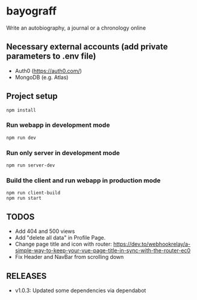 # bayograff

Write an autobiography, a journal or a chronology online

## Necessary external accounts (add private parameters to .env file)

-   Auth0 (https://auth0.com/)
-   MongoDB (e.g. Atlas)

## Project setup

```
npm install
```

### Run webapp in development mode

```
npm run dev
```

### Run only server in development mode

```
npm run server-dev
```

### Build the client and run webapp in production mode

```
npm run client-build
npm run start
```

## TODOS

-   Add 404 and 500 views
-   Add "delete all data" in Profile Page.
-   Change page title and icon with router: https://dev.to/webhookrelay/a-simple-way-to-keep-your-vue-page-title-in-sync-with-the-router-ec0
-   Fix Header and NavBar from scrolling down

## RELEASES

-   v1.0.3: Updated some dependencies via dependabot
